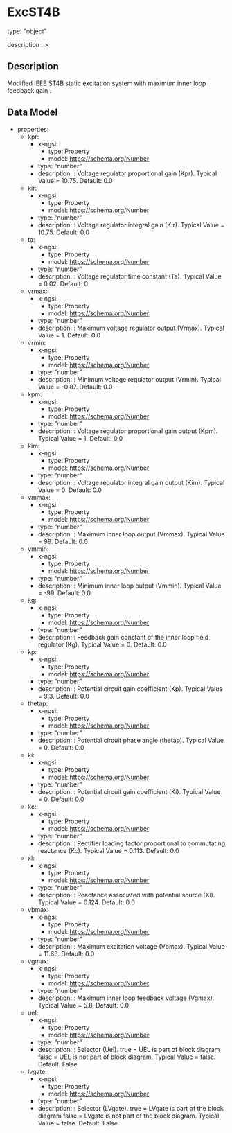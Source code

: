 # ExcST4B
type: "object"
description : >
## Description
Modified IEEE ST4B static excitation system with maximum inner loop feedback gain .

## Data Model
  - properties:
    - kpr:
      - x-ngsi:
        - type: Property
        - model: https://schema.org/Number
      - type: "number"
      - description: : Voltage regulator proportional gain (Kpr).  Typical Value = 10.75. Default: 0.0
    - kir:
      - x-ngsi:
        - type: Property
        - model: https://schema.org/Number
      - type: "number"
      - description: : Voltage regulator integral gain (Kir).  Typical Value = 10.75. Default: 0.0
    - ta:
      - x-ngsi:
        - type: Property
        - model: https://schema.org/Number
      - type: "number"
      - description: : Voltage regulator time constant (Ta).  Typical Value = 0.02. Default: 0
    - vrmax:
      - x-ngsi:
        - type: Property
        - model: https://schema.org/Number
      - type: "number"
      - description: : Maximum voltage regulator output (Vrmax).  Typical Value = 1. Default: 0.0
    - vrmin:
      - x-ngsi:
        - type: Property
        - model: https://schema.org/Number
      - type: "number"
      - description: : Minimum voltage regulator output (Vrmin).  Typical Value = -0.87. Default: 0.0
    - kpm:
      - x-ngsi:
        - type: Property
        - model: https://schema.org/Number
      - type: "number"
      - description: : Voltage regulator proportional gain output (Kpm).  Typical Value = 1. Default: 0.0
    - kim:
      - x-ngsi:
        - type: Property
        - model: https://schema.org/Number
      - type: "number"
      - description: : Voltage regulator integral gain output (Kim).  Typical Value = 0. Default: 0.0
    - vmmax:
      - x-ngsi:
        - type: Property
        - model: https://schema.org/Number
      - type: "number"
      - description: : Maximum inner loop output (Vmmax).  Typical Value = 99. Default: 0.0
    - vmmin:
      - x-ngsi:
        - type: Property
        - model: https://schema.org/Number
      - type: "number"
      - description: : Minimum inner loop output (Vmmin).  Typical Value = -99. Default: 0.0
    - kg:
      - x-ngsi:
        - type: Property
        - model: https://schema.org/Number
      - type: "number"
      - description: : Feedback gain constant of the inner loop field regulator (Kg). Typical Value = 0. Default: 0.0
    - kp:
      - x-ngsi:
        - type: Property
        - model: https://schema.org/Number
      - type: "number"
      - description: : Potential circuit gain coefficient (Kp).  Typical Value = 9.3. Default: 0.0
    - thetap:
      - x-ngsi:
        - type: Property
        - model: https://schema.org/Number
      - type: "number"
      - description: : Potential circuit phase angle (thetap).  Typical Value = 0. Default: 0.0
    - ki:
      - x-ngsi:
        - type: Property
        - model: https://schema.org/Number
      - type: "number"
      - description: : Potential circuit gain coefficient (Ki).  Typical Value = 0. Default: 0.0
    - kc:
      - x-ngsi:
        - type: Property
        - model: https://schema.org/Number
      - type: "number"
      - description: : Rectifier loading factor proportional to commutating reactance (Kc). Typical Value = 0.113. Default: 0.0
    - xl:
      - x-ngsi:
        - type: Property
        - model: https://schema.org/Number
      - type: "number"
      - description: : Reactance associated with potential source (Xl).  Typical Value = 0.124. Default: 0.0
    - vbmax:
      - x-ngsi:
        - type: Property
        - model: https://schema.org/Number
      - type: "number"
      - description: : Maximum excitation voltage (Vbmax).  Typical Value = 11.63. Default: 0.0
    - vgmax:
      - x-ngsi:
        - type: Property
        - model: https://schema.org/Number
      - type: "number"
      - description: : Maximum inner loop feedback voltage (Vgmax).  Typical Value = 5.8. Default: 0.0
    - uel:
      - x-ngsi:
        - type: Property
        - model: https://schema.org/Number
      - type: "number"
      - description: : Selector (Uel). true = UEL is part of block diagram false = UEL is not part of block diagram.  Typical Value = false. Default: False
    - lvgate:
      - x-ngsi:
        - type: Property
        - model: https://schema.org/Number
      - type: "number"
      - description: : Selector (LVgate). true = LVgate is part of the block diagram false = LVgate is not part of the block diagram.  Typical Value = false. Default: False

